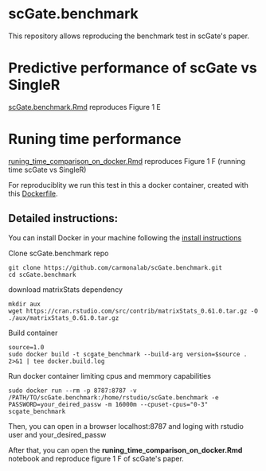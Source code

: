 # scGate.benchmark
This repository allows reproducing the benchmark test in scGate's paper.

# Predictive performance of scGate vs SingleR
[scGate.benchmark.Rmd](https://github.com/carmonalab/scGate.benchmark/blob/master/scGate.benchmark.Rmd) reproduces Figure 1 E

# Runing time performance

[runing_time_comparison_on_docker.Rmd](https://github.com/carmonalab/scGate.benchmark/blob/master/runing_time_comparison_on_docker.Rmd) reproduces Figure 1 F (running time scGate vs SingleR)

For reproduciblity we run this test in this a docker container, created with this [Dockerfile](https://github.com/carmonalab/scGate.benchmark/blob/master/Dockerfile). 

## Detailed instructions:

You can install Docker in your machine following the [install instructions](https://docs.docker.com/engine/install/)

Clone scGate.benchmark repo
```
git clone https://github.com/carmonalab/scGate.benchmark.git
cd scGate.benchmark
``` 

download matrixStats dependency 
```
mkdir aux
wget https://cran.rstudio.com/src/contrib/matrixStats_0.61.0.tar.gz -O ./aux/matrixStats_0.61.0.tar.gz
```

Build container
```
source=1.0
sudo docker build -t scgate_benchmark --build-arg version=$source . 2>&1 | tee docker.build.log
```

Run docker container limiting cpus and memmory capabilities
```
sudo docker run --rm -p 8787:8787 -v /PATH/TO/scGate.benchmark:/home/rstudio/scGate.benchmark -e PASSWORD=your_deired_passw -m 16000m --cpuset-cpus="0-3"  scgate_benchmark
```

Then, you can open in a browser localhost:8787 and loging with rstudio user and your_desired_passw

After that, you can open the **runing_time_comparison_on_docker.Rmd** notebook and reproduce figure 1 F of scGate's paper.
